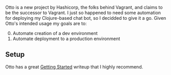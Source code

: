 
Otto is a new project by Hashicorp, the folks behind Vagrant, and claims to be
the successor to Vagrant. I just so happened to need some automation for
deploying my Clojure-based chat bot, so I decidded to give it a go. Given Otto's
intended usage my goals are to:

0. Automate creation of a dev environment
0. Automate deployment to a production environment


## Setup

Otto has a great [Getting
Started](https://ottoproject.io/intro/getting-started/dev.html) writeup that I
highly recommend.
